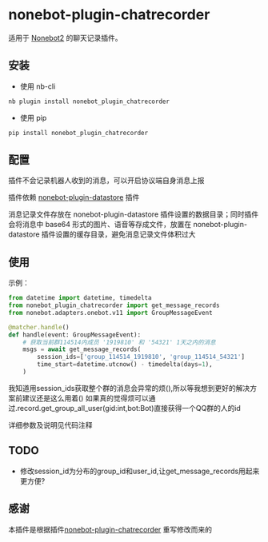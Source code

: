 # nonebot-plugin-chatrecorder

适用于 [Nonebot2](https://github.com/nonebot/nonebot2) 的聊天记录插件。

## 安装

- 使用 nb-cli

```cmd
nb plugin install nonebot_plugin_chatrecorder
```

- 使用 pip

```cmd
pip install nonebot_plugin_chatrecorder
```

## 配置

插件不会记录机器人收到的消息，可以开启协议端自身消息上报

插件依赖 [nonebot-plugin-datastore](https://github.com/he0119/nonebot-plugin-datastore) 插件

消息记录文件存放在 nonebot-plugin-datastore 插件设置的数据目录；同时插件会将消息中 base64 形式的图片、语音等存成文件，放置在 nonebot-plugin-datastore 插件设置的缓存目录，避免消息记录文件体积过大

## 使用

示例：

```python
from datetime import datetime, timedelta
from nonebot_plugin_chatrecorder import get_message_records
from nonebot.adapters.onebot.v11 import GroupMessageEvent

@matcher.handle()
def handle(event: GroupMessageEvent):
    # 获取当前群114514内成员 '1919810' 和 '54321' 1天之内的消息
    msgs = await get_message_records(
        session_ids=['group_114514_1919810', 'group_114514_54321']
        time_start=datetime.utcnow() - timedelta(days=1),
    )
```

我知道用session_ids获取整个群的消息会异常的烦(),所以等我想到更好的解决方案前建议还是这么用着()
如果真的觉得烦可以通过.record.get_group_all_user(gid:int,bot:Bot)直接获得一个QQ群的人的id

详细参数及说明见代码注释

## TODO

- 修改session_id为分布的group_id和user_id,让get_message_records用起来更方便?

## 感谢

本插件是根据插件[nonebot-plugin-chatrecorder](https://github.com/he0119/nonebot-plugin-chatrecorder) 重写修改而来的
